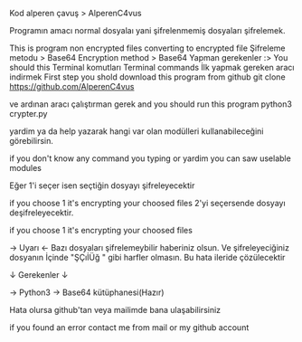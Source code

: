 Kod alperen çavuş > AlperenC4vus

Programın amacı normal dosyalaı yani şifrelenmemiş dosyaları şifrelemek.

This is program non encrypted files converting to encrypted file
Şifreleme metodu > Base64
Encryption method > Base64
Yapman gerekenler :>
You should this
Terminal komutları
Terminal commands
İlk yapmak gereken aracı indirmek
First step you shold download this program from github
git clone https://github.com/AlperenC4vus

ve ardınan aracı çalıştırman gerek
and you should run this program
python3 crypter.py

yardim ya da help yazarak hangi var olan modülleri kullanabileceğini görebilirsin.

if you don't know any command you typing or yardim you can saw uselable modules

Eğer 1'i seçer isen seçtiğin dosyayı şifreleyecektir

if you choose 1 it's encrypting your choosed files
2'yi seçersende dosyayı deşifreleyecektir.

if you choose 1 it's encrypting your choosed files

→ Uyarı ←
Bazı dosyaları şifrelemeybilir haberiniz olsun.
Ve şifreleyeciğiniz dosyanın İçinde "ŞÇıİÜğ " gibi harfler olmasın. Bu hata ileride çözülecektir

↓ Gerekenler ↓

→ Python3
→ Base64 kütüphanesi(Hazır)

Hata olursa github'tan veya mailimde bana ulaşabilirsiniz

if you found an error contact me from mail or my github account
